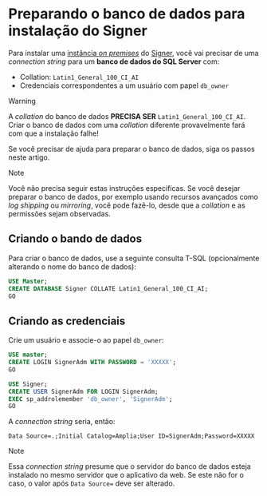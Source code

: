 ﻿# Preparando o banco de dados para instalação do Signer

Para instalar uma [instância *on premises*](index.md) do [Signer](../index.md), você vai precisar de uma *connection string* para um **banco de dados do SQL Server** com:

* Collation: `Latin1_General_100_CI_AI`
* Credenciais correspondentes a um usuário com papel `db_owner`

<!--
> [!NOTE]
> Se você preferir operar o Signer sem conceder `db_owner` ao usuário da aplicação, siga as instruções [neste artigo](unprivileged-db-user.md)
-->

> [!WARNING]
> A *collation* do banco de dados **PRECISA SER** `Latin1_General_100_CI_AI`. Criar o banco de dados com uma *collation* diferente provavelmente fará com que a instalação falhe!

Se você precisar de ajuda para preparar o banco de dados, siga os passos neste artigo.

> [!NOTE]
> Você não precisa seguir estas instruções especifícas. Se você desejar preparar o banco de dados,
> por exemplo usando recursos avançados como *log shipping* ou *mirroring*, você pode fazê-lo, desde que a *collation* e as permissões sejam observadas.

## Criando o bando de dados

Para criar o banco de dados, use a seguinte consulta T-SQL (opcionalmente alterando o nome do banco de dados):

```sql
USE Master;
CREATE DATABASE Signer COLLATE Latin1_General_100_CI_AI;
GO
```

## Criando as credenciais 

Crie um usuário e associe-o ao papel `db_owner`:

```sql
USE master;
CREATE LOGIN SignerAdm WITH PASSWORD = 'XXXXX';
GO

USE Signer;
CREATE USER SignerAdm FOR LOGIN SignerAdm;
EXEC sp_addrolemember 'db_owner', 'SignerAdm';
GO
```

A *connection string* seria, então:

```
Data Source=.;Initial Catalog=Amplia;User ID=SignerAdm;Password=XXXXX
```

> [!NOTE]
> Essa *connection string* presume que o servidor do banco de dados esteja instalado no mesmo servidor que o aplicativo da web. Se este não for o caso,
> o valor após `Data Source=` deve ser alterado.

<!--
## See also
[Operando o Amplia sem ser *owner* do banco de dados](unprivileged-db-user.md)
-->
